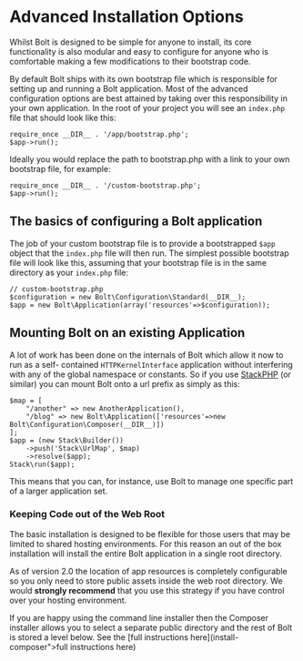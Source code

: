 Advanced Installation Options
=============================

Whilst Bolt is designed to be simple for anyone to install, its core
functionality is also modular and easy to configure for anyone who is
comfortable making a few modifications to their bootstrap code.

By default Bolt ships with its own bootstrap file which is responsible for
setting up and running a Bolt application. Most of the advanced configuration
options are best attained by taking over this responsibility in your own
application. In the root of your project you will see an `index.php` file that
should look like this:

```
require_once __DIR__ . '/app/bootstrap.php';
$app->run();
```

Ideally you would replace the path to bootstrap.php with a link to your own
bootstrap file, for example:

```
require_once __DIR__ . '/custom-bootstrap.php';
$app->run();
```

The basics of configuring a Bolt application
--------------------------------------------

The job of your custom bootstrap file is to provide a bootstrapped `$app`
object that the `index.php` file will then run. The simplest possible bootstrap
file will look like this, assuming that your bootstrap file is in the same
directory as your `index.php` file:

```
// custom-bootstrap.php
$configuration = new Bolt\Configuration\Standard(__DIR__);
$app = new Bolt\Application(array('resources'=>$configuration));
```

Mounting Bolt on an existing Application
----------------------------------------

A lot of work has been done on the internals of Bolt which allow it now to run
as a self- contained `HTTPKernelInterface` application without interfering with
any of the global namespace or constants. So if you use [StackPHP](http://stackphp.com/) (or similar) you can mount Bolt onto a
url prefix as simply as this:

```
$map = [
    "/another" => new AnotherApplication(),
    "/blog" => new Bolt\Application(['resources'=>new Bolt\Configuration\Composer(__DIR__)])
];
$app = (new Stack\Builder())
    ->push('Stack\UrlMap', $map)
    ->resolve($app);
Stack\run($app);
```

This means that you can, for instance, use Bolt to manage one specific part of
a larger application set.

### Keeping Code out of the Web Root

The basic installation is designed to be flexible for those users that may be
limited to shared hosting environments. For this reason an out of the box
installation will install the entire Bolt application in a single root
directory.

As of version 2.0 the location of app resources is completely configurable so
you only need to store public assets inside the web root directory. We would
**strongly recommend** that you use this strategy if you have control over your
hosting environment.

If you are happy using the command line installer then the Composer installer
allows you to select a separate public directory and the rest of Bolt is stored
a level below. See the [full instructions here](install-composer">full instructions here)
